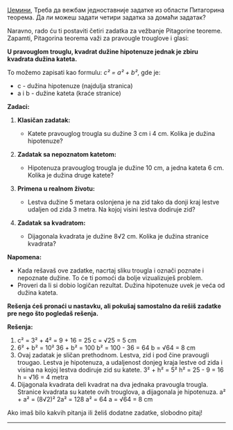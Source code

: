 [Џемини](gemini.google.com),
Треба да вежбам једноставније задатке из области Питагорина теорема. Да ли можеш задати четири задатка за домаћи задатак?

Naravno, rado ću ti postaviti četiri zadatka za vežbanje Pitagorine teoreme. Zapamti, Pitagorina teorema važi za pravougle trouglove i glasi:

**U pravouglom trouglu, kvadrat dužine hipotenuze jednak je zbiru kvadrata dužina kateta.**

To možemo zapisati kao formulu: 
*c² = a² + b²*, 
gde je:
* c - dužina hipotenuze (najdulja stranica)
* a i b - dužine kateta (kraće stranice)

**Zadaci:**

1. **Klasičan zadatak:**
   * Katete pravouglog trougla su dužine 3 cm i 4 cm. Kolika je dužina hipotenuze?

2. **Zadatak sa nepoznatom katetom:**
   * Hipotenuza pravouglog trougla je dužine 10 cm, a jedna kateta 6 cm. Kolika je dužina druge katete?

3. **Primena u realnom životu:**
   * Lestva dužine 5 metara oslonjena je na zid tako da donji kraj lestve udaljen od zida 3 metra. Na kojoj visini lestva dodiruje zid?

4. **Zadatak sa kvadratom:**
   * Dijagonala kvadrata je dužine 8√2 cm. Kolika je dužina stranice kvadrata?

**Napomena:** 
* Kada rešavaš ove zadatke, nacrtaj sliku trougla i označi poznate i nepoznate dužine. To će ti pomoći da bolje vizualizuješ problem.
* Proveri da li si dobio logičan rezultat. Dužina hipotenuze uvek je veća od dužina kateta.

**Rešenja ćeš pronaći u nastavku, ali pokušaj samostalno da rešiš zadatke pre nego što pogledaš rešenja.**

**Rešenja:**

1.  c² = 3² + 4² = 9 + 16 = 25
     c = √25 = 5 cm
2.  6² + b² = 10²
     36 + b² = 100
     b² = 100 - 36 = 64
     b = √64 = 8 cm
3.  Ovaj zadatak je sličan prethodnom. Lestva, zid i pod čine pravougli trougao. Lestva je hipotenuza, a udaljenost donjeg kraja lestve od zida i visina na kojoj lestva dodiruje zid su katete.
     3² + h² = 5²
     h² = 25 - 9 = 16
     h = √16 = 4 metra
4.  Dijagonala kvadrata deli kvadrat na dva jednaka pravougla trougla. Stranice kvadrata su katete ovih trouglova, a dijagonala je hipotenuza.
     a² + a² = (8√2)²
     2a² = 128
     a² = 64
     a = √64 = 8 cm

Ako imaš bilo kakvih pitanja ili želiš dodatne zadatke, slobodno pitaj! 
****
